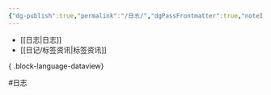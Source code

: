 ```yaml
---
{"dg-publish":true,"permalink":"/日志/","dgPassFrontmatter":true,"noteIcon":""}
---
```


- [[日志\|日志]]
- [[日记/标签资讯\|标签资讯]]

{ .block-language-dataview}


#日志